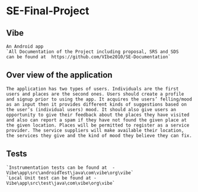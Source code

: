 
# SE-Final-Project

## Vibe
    An Android app 
    `All Documentation of the Project including proposal, SRS and SDS 
    can be found at  https://github.com/VIbe2010/SE-Documentation`


## Over view of the application


`The application has two types of users. Individuals are the first users and places are the second ones. Users should create a profile and signup prior to using the app. It acquires the users’ felling/mood as an input then it provides different kinds of suggestions based on the user’s (individual users) mood. It should also give users an opportunity to give their feedback about the places they have visited and also can report a spam if they have not found the given place at the given location. Places will be permitted to register as a service provider. The service suppliers will make available their location, the services they give and the kind of mood they believe they can fix. `


## Tests

    `Instrumentation tests can be found at  -  Vibe\app\src\androidTest\java\com\vibe\org\vibe`
    `Local Unit test can be found at - Vibe\app\src\test\java\com\vibe\org\vibe`
